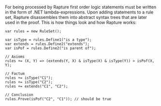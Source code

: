 For being processed by Rapture first order logic statements must be written in the form of .NET lambda-expressions. Upon adding statements to a rule set, Rapture disassembles them into abstract syntax trees that are later used in the proof. This is how things look and how Rapture works:

```
var rules = new RuleSet();

var isType = rules.Define1("is a type");
var extends = rules.Define2("extends");
var isPof = rules.Define2("is parent of");

// Axioms
rules += (X, Y) => (extends(Y, X) & isType(X) & isType(Y)) > isPof(X, Y);

// Factum
rules += isType("C1");
rules += isType("C2");
rules += extends("C1", "C2");

// Conclusion
rules.Prove(isPof("C2", "C1")); // should be true
```